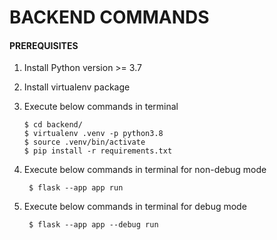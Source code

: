 # BACKEND COMMANDS


#### PREREQUISITES

1. Install Python version >= 3.7
2. Install virtualenv package
3. Execute below commands in terminal

   ```
   $ cd backend/
   $ virtualenv .venv -p python3.8
   $ source .venv/bin/activate
   $ pip install -r requirements.txt
   ```
4. Execute below commands in terminal for non-debug mode

   ```
    $ flask --app app run
   ```
5. Execute below commands in terminal for debug mode

   ```
    $ flask --app app --debug run
   ```
